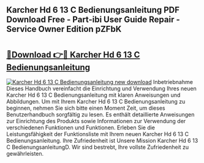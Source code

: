 ## Karcher Hd 6 13 C Bedienungsanleitung PDF Download Free - Part-ibi User Guide Repair - Service Owner Edition pZFbK

# <h2><a href="http://df00f56.blite.top/?on=Karcher+Hd+6+13+C+Bedienungsanleitung">🔗Download 👉🔴 Karcher Hd 6 13 C Bedienungsanleitung</a></h2>

[![Karcher Hd 6 13 C Bedienungsanleitung new download](https://i.imgur.com/lujVjoI.png)](http://df00f56.blite.top/?on=Karcher+Hd+6+13+C+Bedienungsanleitung)
Inbetriebnahme Dieses Handbuch vereinfacht die Einrichtung und Verwendung Ihres neuen Karcher Hd 6 13 C Bedienungsanleitung mit klaren Anweisungen und Abbildungen. Um mit Ihrem Karcher Hd 6 13 C Bedienungsanleitung zu beginnen, nehmen Sie sich bitte einen Moment Zeit, um dieses Benutzerhandbuch sorgfältig zu lesen. Es enthält detaillierte Anweisungen zur Einrichtung des Produkts sowie Informationen zur Verwendung der verschiedenen Funktionen und Funktionen. Erleben Sie die Leistungsfähigkeit der Funktionsliste mit Ihrem neuen Karcher Hd 6 13 C Bedienungsanleitung. Ihre Zufriedenheit ist Unsere Mission Karcher Hd 6 13 C BedienungsanleitungD. Wir sind bestrebt, Ihre vollste Zufriedenheit zu gewährleisten.
